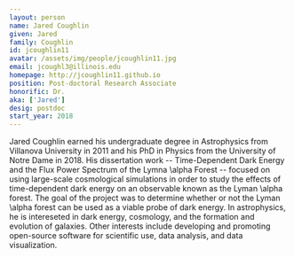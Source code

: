 ```yaml
---
layout: person
name: Jared Coughlin
given: Jared
family: Coughlin
id: jcoughlin11
avatar: /assets/img/people/jcoughlin11.jpg 
email: jcoughl3@illinois.edu
homepage: http://jcoughlin11.github.io
position: Post-doctoral Research Associate
honorific: Dr.
aka: ['Jared']
desig: postdoc
start_year: 2018
---
```


Jared Coughlin earned his undergraduate degree in Astrophysics from Villanova University
in 2011 and his PhD in Physics from the University of Notre Dame in 2018. His dissertation
work -- Time-Dependent Dark Energy and the Flux Power Spectrum of the Lymna \alpha Forest -- focused
on using large-scale cosmological simulations in order to study the effects of time-dependent dark energy
on an observable known as the Lyman \alpha forest. The goal of the project was to determine whether
or not the Lyman \alpha forest can be used as a viable probe of dark energy. In astrophysics, he is
intereseted in dark energy, cosmology, and the formation and evolution of galaxies. Other interests
include developing and promoting open-source software for scientific use, data analysis, and data
visualization.
